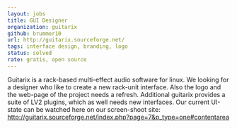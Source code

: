 ```yaml
---
layout: jobs
title: GUI Designer
organization: guitarix
github: brummer10
url: http://guitarix.sourceforge.net/
tags: interface design, branding, logo
status: solved
rate: gratis, open source
---
```


Guitarix is a rack-based multi-effect audio software for linux.
We looking for a designer who like to create a new rack-unit interface.
Also the logo and the web-page of the project needs a refresh.
Additional guitarix provides a suite of LV2 plugins, which as well needs
new interfaces. Our current UI-state can be watched here on our screen-shoot site:
http://guitarix.sourceforge.net/index.php?page=7&p_type=one#contentarea
